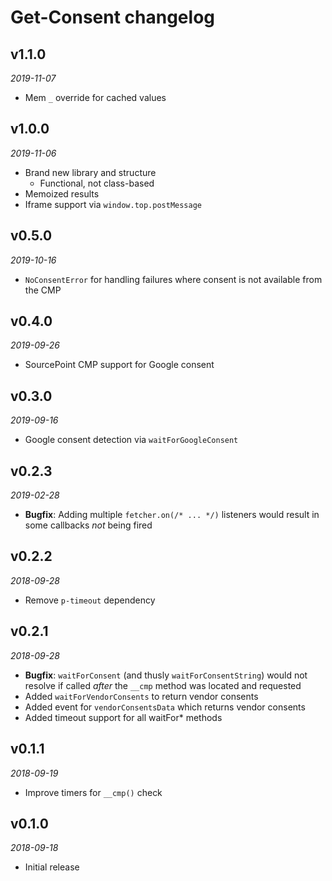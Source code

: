 # Get-Consent changelog

## v1.1.0
_2019-11-07_

 * Mem `_` override for cached values

## v1.0.0
_2019-11-06_

 * Brand new library and structure
   * Functional, not class-based
 * Memoized results
 * Iframe support via `window.top.postMessage`

## v0.5.0
_2019-10-16_

 * `NoConsentError` for handling failures where consent is not available from the CMP

## v0.4.0
_2019-09-26_

 * SourcePoint CMP support for Google consent

## v0.3.0
_2019-09-16_

 * Google consent detection via `waitForGoogleConsent`

## v0.2.3
_2019-02-28_

 * **Bugfix**: Adding multiple `fetcher.on(/* ... */)` listeners would result in some callbacks _not_ being fired

## v0.2.2
_2018-09-28_

 * Remove `p-timeout` dependency

## v0.2.1
_2018-09-28_

 * **Bugfix**: `waitForConsent` (and thusly `waitForConsentString`) would not resolve if called _after_ the `__cmp` method was located and requested
 * Added `waitForVendorConsents` to return vendor consents
 * Added event for `vendorConsentsData` which returns vendor consents
 * Added timeout support for all waitFor* methods

## v0.1.1
_2018-09-19_

 * Improve timers for `__cmp()` check

## v0.1.0
_2018-09-18_

 * Initial release
